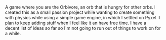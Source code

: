 A game where you are the Orbivore, an orb that is hungry for other orbs. I created this as a small passion project while wanting to create something with physics while using a simple game engine, in which I settled on Pyxel. I plan to keep adding stuff when I feel like it an have free time. I have a decent list of ideas so far so I'm not going to run out of things to work on for a while.